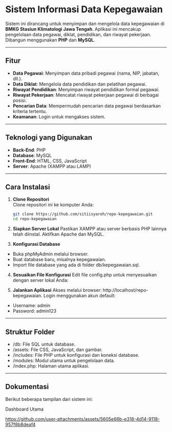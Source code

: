 # Sistem Informasi Data Kepegawaian  
Sistem ini dirancang untuk menyimpan dan mengelola data kepegawaian di **BMKG Stasiun Klimatologi Jawa Tengah**. Aplikasi ini mencakup pengelolaan data pegawai, diklat, pendidikan, dan riwayat pekerjaan. Dibangun menggunakan **PHP** dan **MySQL**.

---

## Fitur
- **Data Pegawai**: Menyimpan data pribadi pegawai (nama, NIP, jabatan, dll.).  
- **Data Diklat**: Mengelola data pendidikan dan pelatihan pegawai.  
- **Riwayat Pendidikan**: Menyimpan riwayat pendidikan formal pegawai.  
- **Riwayat Pekerjaan**: Mencatat riwayat pekerjaan pegawai di berbagai posisi.  
- **Pencarian Data**: Mempermudah pencarian data pegawai berdasarkan kriteria tertentu.  
- **Keamanan**: Login untuk mengakses sistem.

---

## Teknologi yang Digunakan
- **Back-End**: PHP  
- **Database**: MySQL  
- **Front-End**: HTML, CSS, JavaScript  
- **Server**: Apache (XAMPP atau LAMP)

---

## Cara Instalasi
1. **Clone Repositori**  
   Clone repositori ini ke komputer Anda:  
   ```bash
   git clone https://github.com/sitiisyaroh/repo-kepegawaian.git
   cd repo-kepegawaian
2. **Siapkan Server Lokal**
Pastikan XAMPP atau server berbasis PHP lainnya telah diinstal. Aktifkan Apache dan MySQL.

3. **Konfigurasi Database**

- Buka phpMyAdmin melalui browser.
- Buat database baru, misalnya kepegawaian.
- Import file database yang ada di folder db/kepegawaian.sql.

4. **Sesuaikan File Konfigurasi**
Edit file config.php untuk menyesuaikan dengan server lokal Anda:
<?php
$db_host = "localhost";
$db_user = "root";
$db_pass = "";
$db_name = "kepegawaian";
?>

5. **Jalankan Aplikasi**
Akses melalui browser: http://localhost/repo-kepegawaian.
Login menggunakan akun default:
- Username: admin
- Password: admin123

---

## Struktur Folder
- /db: File SQL untuk database.
- /assets: File CSS, JavaScript, dan gambar.
- /includes: File PHP untuk konfigurasi dan koneksi database.
- /modules: Modul utama untuk pengelolaan data.
- /index.php: Halaman utama aplikasi.

---

## Dokumentasi
Berikut beberapa tampilan dari sistem ini:

Dashboard Utama


https://github.com/user-attachments/assets/5605e66b-e318-4d14-9118-957f8b8deaf4

